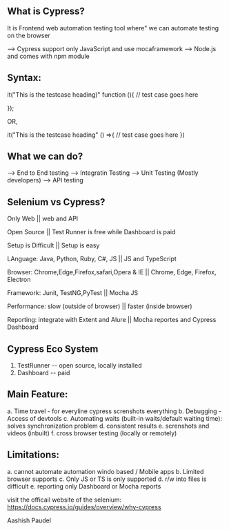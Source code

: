 What is Cypress?
------------------
It is Frontend web automation testing tool where" we can automate testing on the browser

--> Cypress support only JavaScript and use mocaframework
--> Node.js and comes with npm module

Syntax:
----------
it("This is the testcase heading)" function (){
// test case goes here

});

OR,

it("This is the testcase heading" () =>{
    // test case goes here
})

What we can do?
---------------
--> End to End testing
--> Integratin Testing
--> Unit Testing   (Mostly developers)
--> API testing


Selenium vs Cypress?
---------------------
Only Web || web and API

Open Source || Test Runner is free while Dashboard is paid

Setup is Difficult || Setup is easy

LAnguage: Java, Python, Ruby, C#, JS  || JS and TypeScript

Browser: Chrome,Edge,Firefox,safari,Opera & IE || Chrome, Edge, Firefox, Electron

Framework: Junit, TestNG,PyTest || Mocha JS

Performance: slow (outside of browser) || faster (inside browser)

Reporting: integrate with Extent and Alure || Mocha reportes and Cypress Dashboard


Cypress Eco System
-------------------
1. TestRunner -- open source, locally installed
2. Dashboard -- paid


Main Feature:
--------------
a. Time travel - for everyline cypress screnshots everything
b. Debugging - Access of devtools
c. Automating waits (built-in waits/default waiting time): solves synchronization problem
d. consistent results
e. screnshots and videos (inbuilt)
f. cross browser testing (locally or remotely)

Limitations:
--------------
a. cannot automate automation windo based / Mobile apps
b. Limited browser supports
c. Only JS or TS is only supported
d. r/w into files is difficult
e. reporting only Dashboard or Mocha reports 

visit the officail website of the selenium:
https://docs.cypress.io/guides/overview/why-cypress

Aashish Paudel
